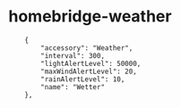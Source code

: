 # homebridge-weather

        {
            "accessory": "Weather",
            "interval": 300,
            "lightAlertLevel": 50000,
            "maxWindAlertLevel": 20,
            "rainAlertLevel": 10,
            "name": "Wetter"
        },
